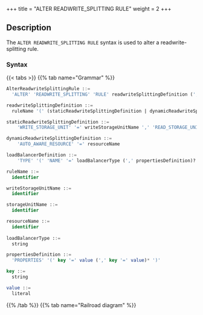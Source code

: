 +++
title = "ALTER READWRITE_SPLITTING RULE"
weight = 2
+++

## Description

The `ALTER READWRITE_SPLITTING RULE` syntax is used to alter a readwrite-splitting rule.

### Syntax

{{< tabs >}}
{{% tab name="Grammar" %}}
```sql
AlterReadwriteSplittingRule ::=
  'ALTER' 'READWRITE_SPLITTING' 'RULE' readwriteSplittingDefinition (',' readwriteSplittingDefinition)*

readwriteSplittingDefinition ::=
  ruleName '(' (staticReadwriteSplittingDefinition | dynamicReadwriteSplittingDefinition) (',' loadBalancerDefinition)? ')'

staticReadwriteSplittingDefinition ::=
    'WRITE_STORAGE_UNIT' '=' writeStorageUnitName ',' 'READ_STORAGE_UNITS' '(' storageUnitName (',' storageUnitName)* ')'

dynamicReadwriteSplittingDefinition ::=
    'AUTO_AWARE_RESOURCE' '=' resourceName

loadBalancerDefinition ::=
    'TYPE' '(' 'NAME' '=' loadBalancerType (',' propertiesDefinition)? ')'

ruleName ::=
  identifier

writeStorageUnitName ::=
  identifier

storageUnitName ::=
  identifier

resourceName ::=
  identifier
    
loadBalancerType ::=
  string

propertiesDefinition ::=
  'PROPERTIES' '(' key '=' value (',' key '=' value)* ')'

key ::=
  string

value ::=
  literal
```
{{% /tab %}}
{{% tab name="Railroad diagram" %}}
<iframe frameborder="0" name="diagram" id="diagram" width="100%" height="100%"></iframe>
{{% /tab %}}
{{< /tabs >}}

### Supplement

- Dynamic readwrite-splitting rules rely on database discovery rules;
- `loadBalancerType` specifies the load balancing algorithm type, please refer to [Load Balance Algorithm]((/en/user-manual/common-config/builtin-algorithm/load-balance/));

### Example

#### Alter a statics readwrite-splitting rule

```sql
ALTER READWRITE_SPLITTING RULE ms_group_0 (
    WRITE_STORAGE_UNIT=write_ds,
    READ_STORAGE_UNITS(read_ds_0,read_ds_1),
    TYPE(NAME="random")
);
```

#### Alter a dynamic readwrite-splitting rule

```sql
ALTER READWRITE_SPLITTING RULE ms_group_1 (
    AUTO_AWARE_RESOURCE=group_0,
    TYPE(NAME="random")
);
```

### Reserved word

`ALTER`, `READWRITE_SPLITTING`, `RULE`, `WRITE_STORAGE_UNIT`, `READ_STORAGE_UNITS`, `AUTO_AWARE_RESOURCE`
, `TYPE`, `NAME`, `PROPERTIES`, `TRUE`, `FALSE`

### Related links

- [Reserved word](/en/user-manual/shardingsphere-proxy/distsql/syntax/reserved-word/)
- [Load Balance Algorithm](/en/user-manual/common-config/builtin-algorithm/load-balance/)
